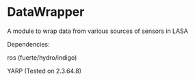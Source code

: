 # DataWrapper
A module to wrap data from various sources of sensors in LASA

Dependencies:

ros (fuerte/hydro/indigo)

YARP (Tested on 2.3.64.8) 

